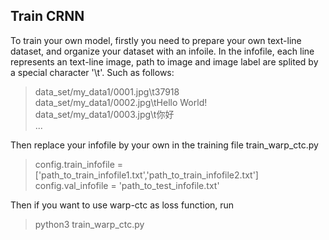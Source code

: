 ## Train CRNN

To train your own model, firstly you need to prepare your own text-line dataset, and organize your dataset with an infoile.
In the infofile, each line represents an text-line image, path to image and image label are splited by a special character '\t'.
Such as follows:
>data_set/my_data1/0001.jpg\t37918  
data_set/my_data1/0002.jpg\tHello World!  
data_set/my_data1/0003.jpg\t你好  
...

Then replace your infofile by your own in the training file train_warp_ctc.py
>config.train_infofile = ['path_to_train_infofile1.txt','path_to_train_infofile2.txt']  
config.val_infofile = 'path_to_test_infofile.txt'

Then if you want to use warp-ctc as loss function, run 
>python3 train_warp_ctc.py
